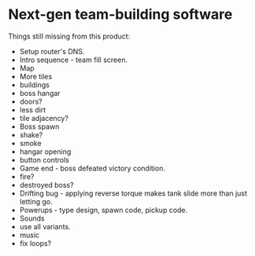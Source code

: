 # Next-gen team-building software

Things still missing from this product:

 - Setup router's DNS.
 - Intro sequence - team fill screen.
 - Map
  - More tiles
   - buildings
   - boss hangar
   - doors?
  - less dirt
  - tile adjacency?
 - Boss spawn
  - shake?
  - smoke
  - hangar opening
  - button controls
 - Game end - boss defeated victory condition.
  - fire?
  - destroyed boss?
 - Drifting bug - applying reverse torque makes tank slide more than just letting go.
 - Powerups - type design, spawn code, pickup code.
 - Sounds
  - use all variants.
  - music
  - fix loops?
 
